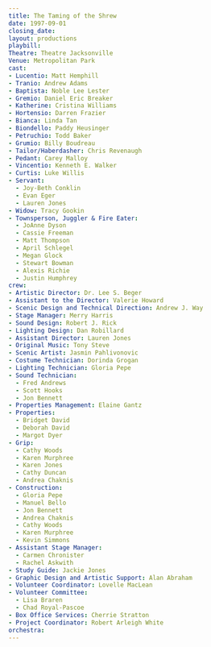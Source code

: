 ```yaml
---
title: The Taming of the Shrew
date: 1997-09-01
closing_date:
layout: productions
playbill:
Theatre: Theatre Jacksonville
Venue: Metropolitan Park
cast:
- Lucentio: Matt Hemphill
- Tranio: Andrew Adams
- Baptista: Noble Lee Lester
- Gremio: Daniel Eric Breaker
- Katherine: Cristina Williams
- Hortensio: Darren Frazier
- Bianca: Linda Tan
- Biondello: Paddy Heusinger
- Petruchio: Todd Baker
- Grumio: Billy Boudreau
- Tailor/Haberdasher: Chris Revenaugh
- Pedant: Carey Malloy
- Vincentio: Kenneth E. Walker
- Curtis: Luke Willis
- Servant:
  - Joy-Beth Conklin
  - Evan Eger
  - Lauren Jones
- Widow: Tracy Gookin
- Townsperson, Juggler & Fire Eater:
  - JoAnne Dyson
  - Cassie Freeman
  - Matt Thompson
  - April Schlegel
  - Megan Glock
  - Stewart Bowman
  - Alexis Richie
  - Justin Humphrey
crew:
- Artistic Director: Dr. Lee S. Beger
- Assistant to the Director: Valerie Howard
- Scenic Design and Technical Direction: Andrew J. Way
- Stage Manager: Merry Harris
- Sound Design: Robert J. Rick
- Lighting Design: Dan Robillard
- Assistant Director: Lauren Jones
- Original Music: Tony Steve
- Scenic Artist: Jasmin Pahlivonovic
- Costume Technician: Dorinda Grogan
- Lighting Technician: Gloria Pepe
- Sound Technician:
  - Fred Andrews
  - Scott Hooks
  - Jon Bennett
- Properties Management: Elaine Gantz
- Properties:
  - Bridget David
  - Deborah David
  - Margot Dyer
- Grip:
  - Cathy Woods
  - Karen Murphree
  - Karen Jones
  - Cathy Duncan
  - Andrea Chaknis
- Construction:
  - Gloria Pepe
  - Manuel Bello
  - Jon Bennett
  - Andrea Chaknis
  - Cathy Woods
  - Karen Murphree
  - Kevin Simmons
- Assistant Stage Manager:
  - Carmen Chronister
  - Rachel Askwith
- Study Guide: Jackie Jones
- Graphic Design and Artistic Support: Alan Abraham
- Volunteer Coordinator: Lovelle MacLean
- Volunteer Committee:
  - Lisa Braren
  - Chad Royal-Pascoe
- Box Office Services: Cherrie Stratton
- Project Coordinator: Robert Arleigh White
orchestra:
---
```

